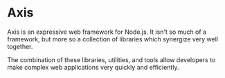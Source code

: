 # Axis

Axis is an expressive web framework for Node.js. It isn't so much of a framework, but more so a collection of libraries which synergize very well together.

The combination of these libraries, utilities, and tools allow developers to make complex web applications very quickly and efficiently.